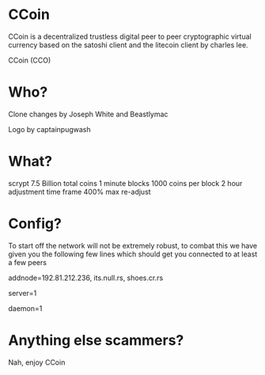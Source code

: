 CCoin
=======
CCoin is a decentralized trustless digital peer to peer cryptographic virtual currency based on the
satoshi client and the litecoin client by charles lee.

CCoin (CCO)

Who?
=====

Clone changes by Joseph White and Beastlymac

Logo by captainpugwash


What?
====
scrypt
7.5 Billion total coins
1 minute blocks
1000 coins per block
2 hour adjustment time frame
400% max re-adjust



Config?
=====
To start off the network will not be extremely robust,
to combat this we have given you the following few lines
which should get you connected to at least a few peers



addnode=192.81.212.236, its.null.rs, shoes.cr.rs

server=1

daemon=1


Anything else scammers?
=======
Nah, enjoy CCoin
